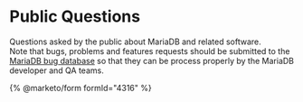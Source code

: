 # Public Questions

Questions asked by the public about MariaDB and related software.\
Note that bugs, problems and features requests should be submitted to the [MariaDB bug database](https://jira.mariadb.org) so that they can be process properly by the MariaDB developer and QA teams.

{% @marketo/form formId="4316" %}
